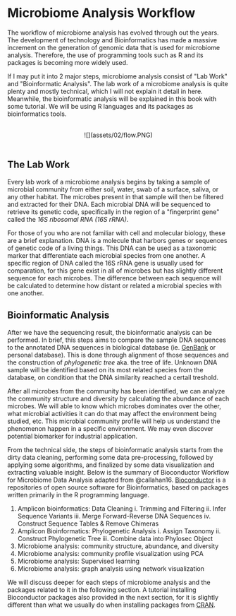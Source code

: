 
# Microbiome Analysis Workflow

The workflow of microbiome analysis has evolved through out the years. The development of technology and Bioinformatics has made a massive increment on the generation of genomic data that is used for microbiome analysis. Therefore, the use of programming tools such as R and its packages is becoming more widely used. 

If I may put it into 2 major steps, microbiome analysis consist of "Lab Work" and "Bioinformatic Analysis". The lab work of a microbiome analysis is quite plenty and mostly technical, which I will not explain it detail in here. Meanwhile, the bioinformatic analysis will be explained in this book with some tutorial. We will be using R languages and its packages as bioinformatics tools.

<br>
<center>
![](assets/02/flow.PNG)
</center>
<br>

## The Lab Work

Every lab work of a microbiome analysis begins by taking a sample of microbial community from either soil, water, swab of a surface, saliva, or any other habitat. The microbes present in that sample will then be filtered and extracted for their DNA. Each microbial DNA will be sequenced to retrieve its genetic code, specifically in the region of a "fingerprint gene" called the *16S ribosomal RNA (16S rRNA)*.

For those of you who are not familiar with cell and molecular biology, these are a brief explanation. DNA is a molecule that harbors genes or sequences of genetic code of a living things. This DNA can be used as a taxonomic marker that differentiate each microbial species from one another. A specific region of DNA called the 16S rRNA gene is usually used for comparation, for this gene exist in all of microbes but has slightly different sequence for each microbes. The difference between each sequence will be calculated to determine how distant or related a microbial species with one another.

## Bioinformatic Analysis

After we have the sequencing result, the bioinformatic analysis can be performed. In brief, this steps aims to compare the sample DNA sequences to the annotated DNA sequences in biological database (ie. [GenBank](https://www.ncbi.nlm.nih.gov/genbank/) or personal database). This is done through alignment of those sequences and the construction of *phylogenetic tree* aka. the tree of life. Unknown DNA sample will be identified based on its most related species from the database, on condition that the DNA similarity reached a certail treshold. 

After all microbes from the community has been identified, we can analyze the community structure and diversity by calculating the abundance of each microbes. We will able to know which microbes dominates over the other, what microbial activities it can do that may affect the environment being studied, etc. This microbial community profile will help us understand the phenomenon happen in a specific environment. We may even discover potential biomarker for industrial application.

From the technical side, the steps of bioinformatic analysis starts from the dirty data cleaning, performing some data pre-processing, followed by applying some algorithms, and finalized by some data visualization and extracting valuable insight. Below is the summary of Bioconductor Workflow for Microbiome Data Analysis adapted from @callahan16. [Bioconductor](https://www.bioconductor.org/) is a repositories of
open source software for Bioinformatics, based on packages written primarily in the R programming language. 

1. Amplicon bioinformatics: Data Cleaning
  i. Trimming and Filtering
  ii. Infer Sequence Variants
  iii. Merge Forward-Reverse DNA Sequences 
  iv. Construct Sequence Tables & Remove Chimeras
2. Amplicon Bioinformatics: Phylogenetic Analysis
  i. Assign Taxonomy
  ii. Construct Phylogenetic Tree
  iii. Combine data into Phylosec Object
3. Microbiome analysis: community structure, abundance, and diversity
4. Microbiome analysis: community profile visualization using PCA
5. Microbiome analysis: Supervised learning
6. Microbiome analysis: graph analysis using network visualization

We will discuss deeper for each steps of microbiome analysis and the packages related to it in the following section. A tutorial installing Bioconductor packages also provided in the next section, for it is slightly different than what we usually do when installing packages from [CRAN](https://cran.r-project.org).

